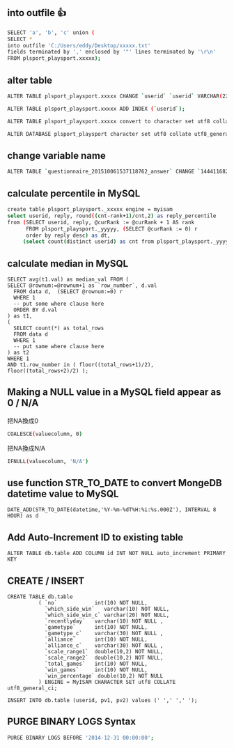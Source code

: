 into outfile :thumbsup:
-------------------------
```sh
SELECT 'a', 'b', 'c' union (
SELECT *
into outfile 'C:/Users/eddy/Desktop/xxxxx.txt'
fields terminated by ',' enclosed by '"' lines terminated by '\r\n'
FROM plsport_playsport.xxxxx);
```

alter table
-------------------------
```sh
ALTER TABLE plsport_playsport.xxxxx CHANGE `userid` `userid` VARCHAR(22) CHARACTER SET utf8 COLLATE utf8_general_ci NOT NULL;
```
```sh
ALTER TABLE plsport_playsport.xxxxx ADD INDEX (`userid`);
```
```sh
ALTER TABLE plsport_playsport.xxxxx convert to character set utf8 collate utf8_general_ci;
```
```sh
ALTER DATABASE plsport_playsport character set utf8 collate utf8_general_ci;
```

change variable name
--------------------
```sh
ALTER TABLE `questionnaire_201510061537118762_answer` CHANGE `1444116822` `q1` VARCHAR(10) CHARACTER SET utf8 COLLATE utf8_general_ci NOT NULL;
```

calculate percentile in MySQL
-----------------------------
```sh
create table plsport_playsport._xxxxx engine = myisam
select userid, reply, round((cnt-rank+1)/cnt,2) as reply_percentile
from (SELECT userid, reply, @curRank := @curRank + 1 AS rank
	  FROM plsport_playsport._yyyyy, (SELECT @curRank := 0) r
	  order by reply desc) as dt,
	 (select count(distinct userid) as cnt from plsport_playsport._yyyyy) as ct;
```

calculate median in MySQL
-----------------------------------------
```
SELECT avg(t1.val) as median_val FROM (
SELECT @rownum:=@rownum+1 as `row_number`, d.val
  FROM data d,  (SELECT @rownum:=0) r
  WHERE 1
  -- put some where clause here
  ORDER BY d.val
) as t1, 
(
  SELECT count(*) as total_rows
  FROM data d
  WHERE 1
  -- put same where clause here
) as t2
WHERE 1
AND t1.row_number in ( floor((total_rows+1)/2), floor((total_rows+2)/2) );
```

Making a NULL value in a MySQL field appear as 0 / N/A
------------------------------------------------------
把NA換成0
```sh
COALESCE(valuecolumn, 0)
```
把NA換成N/A
```sh
IFNULL(valuecolumn, 'N/A')
```

use function STR_TO_DATE to convert MongeDB datetime value to MySQL
-------------------------------------------------------------------
```
DATE_ADD(STR_TO_DATE(datetime,'%Y-%m-%dT%H:%i:%s.000Z'), INTERVAL 8 HOUR) as d
```

Add Auto-Increment ID to existing table
---------------------------------------
```
ALTER TABLE db.table ADD COLUMN id INT NOT NULL auto_increment PRIMARY KEY
```

CREATE / INSERT 
---------------
```
CREATE TABLE db.table
          ( `no`            int(10) NOT NULL, 
            `which_side_win`   varchar(10) NOT NULL,
            `which_side_win_c` varchar(20) NOT NULL,
            `recentlyday`   varchar(10) NOT NULL ,
            `gametype`      int(10) NOT NULL,
            `gametype_c`    varchar(30) NOT NULL , 
            `alliance`      int(10) NOT NULL, 
            `alliance_c`    varchar(30) NOT NULL , 
            `scale_range1`  double(10,2) NOT NULL,
            `scale_range2`  double(10,2) NOT NULL,
            `total_games`   int(10) NOT NULL, 
            `win_games`     int(10) NOT NULL, 
            `win_percentage` double(10,2) NOT NULL
          ) ENGINE = MyISAM CHARACTER SET utf8 COLLATE utf8_general_ci;

INSERT INTO db.table (userid, pv1, pv2) values (' ',' ',' ');
```

PURGE BINARY LOGS Syntax
-------------------------
```sh
PURGE BINARY LOGS BEFORE '2014-12-31 00:00:00';
```

